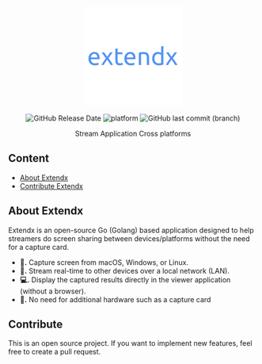 <div align="center">
<p>
  <a href="#">
    <img width="200" alt="Extendx" src="https://raw.githubusercontent.com/Marsudii/extendx/refs/heads/main/docs/favicon/icon.png" />
  </a>
</p>

![GitHub Release Date](https://img.shields.io/github/release-date/Marsudii/extendx)
![platform](https://img.shields.io/badge/platform-Windows%20%7C%20MacOS%20%7C%20Linux-lightgrey)
![GitHub last commit (branch)](https://img.shields.io/github/last-commit/Marsudii/extendx/main)


Stream Application Cross platforms

</div>


## Content
- [About Extendx](#About-Extendx)
- [Contribute Extendx](#Contribute)



## About Extendx
Extendx is an open-source Go (Golang) based application designed to help streamers do screen sharing between devices/platforms without the need for a capture card.
- **📡.** Capture screen from macOS, Windows, or Linux.
- **🔄.** Stream real-time to other devices over a local network (LAN).
- **💻.** Display the captured results directly in the viewer application (without a browser).
- **🚫.** No need for additional hardware such as a capture card


## Contribute
This is an open source project. If you want to implement new features, feel free to create a pull request.
